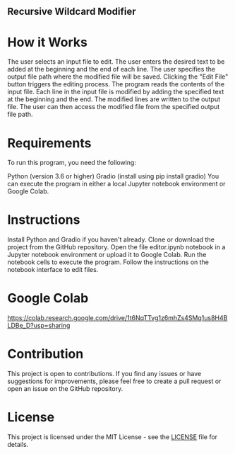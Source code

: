 ## Recursive Wildcard Modifier
# How it Works
The user selects an input file to edit.
The user enters the desired text to be added at the beginning and the end of each line.
The user specifies the output file path where the modified file will be saved.
Clicking the "Edit File" button triggers the editing process.
The program reads the contents of the input file.
Each line in the input file is modified by adding the specified text at the beginning and the end.
The modified lines are written to the output file.
The user can then access the modified file from the specified output file path.
# Requirements
To run this program, you need the following:

Python (version 3.6 or higher)
Gradio (install using pip install gradio)
You can execute the program in either a local Jupyter notebook environment or Google Colab.

# Instructions
Install Python and Gradio if you haven't already.
Clone or download the project from the GitHub repository.
Open the file editor.ipynb notebook in a Jupyter notebook environment or upload it to Google Colab.
Run the notebook cells to execute the program.
Follow the instructions on the notebook interface to edit files.

# Google Colab 
https://colab.research.google.com/drive/1t6NqTTvg1z6mhZs4SMq1us8H4BLDBe_D?usp=sharing
# Contribution
This project is open to contributions. If you find any issues or have suggestions for improvements, please feel free to create a pull request or open an issue on the GitHub repository.

# License

This project is licensed under the MIT License - see the [LICENSE](LICENSE) file for details.
